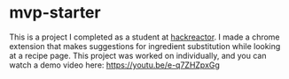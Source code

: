 # mvp-starter
This is a project I completed as a student at [hackreactor](http://hackreactor.com). I made a chrome extension that makes suggestions for ingredient substitution while looking at a recipe page. This project was worked on individually, and you can watch a demo video here: https://youtu.be/e-q7ZHZpxGg
